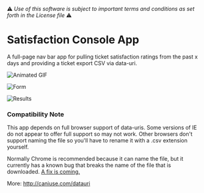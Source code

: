 :warning: *Use of this software is subject to important terms and conditions as set forth in the License file* :warning:

# Satisfaction Console App
A full-page nav bar app for pulling ticket satisfaction ratings from the past x days and providing a ticket export CSV via data-uri.

![Animated GIF](http://recordit.co/nqMdZgUgUD.gif)

![Form](http://i.imgur.com/70RZfBK.png)

![Results](http://i.imgur.com/85Of4Ft.png)

### Compatibility Note
This app depends on full browser support of data-uris. Some versions of IE do not appear to offer full support so may not work. Other browsers don't support naming the file so you'll have to rename it with a .csv extension yourself.

Normally Chrome is recommended because it can name the file, but it currently has a known bug that breaks the name of the file that is downloaded. [A fix is coming.](https://src.chromium.org/viewvc/blink?revision=176548&view=revision)

More: http://caniuse.com/datauri
